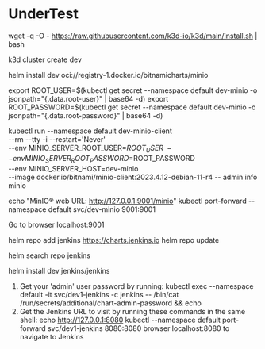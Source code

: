 # UnderTest

wget -q -O - https://raw.githubusercontent.com/k3d-io/k3d/main/install.sh | bash

k3d cluster create dev

helm install dev oci://registry-1.docker.io/bitnamicharts/minio

export ROOT_USER=$(kubectl get secret --namespace default dev-minio -o jsonpath="{.data.root-user}" | base64 -d)
export ROOT_PASSWORD=$(kubectl get secret --namespace default dev-minio -o jsonpath="{.data.root-password}" | base64 -d)

kubectl run --namespace default dev-minio-client \
     --rm --tty -i --restart='Never' \
     --env MINIO_SERVER_ROOT_USER=$ROOT_USER \
     --env MINIO_SERVER_ROOT_PASSWORD=$ROOT_PASSWORD \
     --env MINIO_SERVER_HOST=dev-minio \
     --image docker.io/bitnami/minio-client:2023.4.12-debian-11-r4 -- admin info minio
     
echo "MinIO&reg; web URL: http://127.0.0.1:9001/minio"
kubectl port-forward --namespace default svc/dev-minio 9001:9001

Go to browser localhost:9001

helm repo add jenkins https://charts.jenkins.io
helm repo update

helm search repo jenkins

helm install dev jenkins/jenkins

1. Get your 'admin' user password by running:
  kubectl exec --namespace default -it svc/dev1-jenkins -c jenkins -- /bin/cat /run/secrets/additional/chart-admin-password && echo
2. Get the Jenkins URL to visit by running these commands in the same shell:
  echo http://127.0.0.1:8080
  kubectl --namespace default port-forward svc/dev1-jenkins 8080:8080
  browser localhost:8080 to navigate to Jenkins
